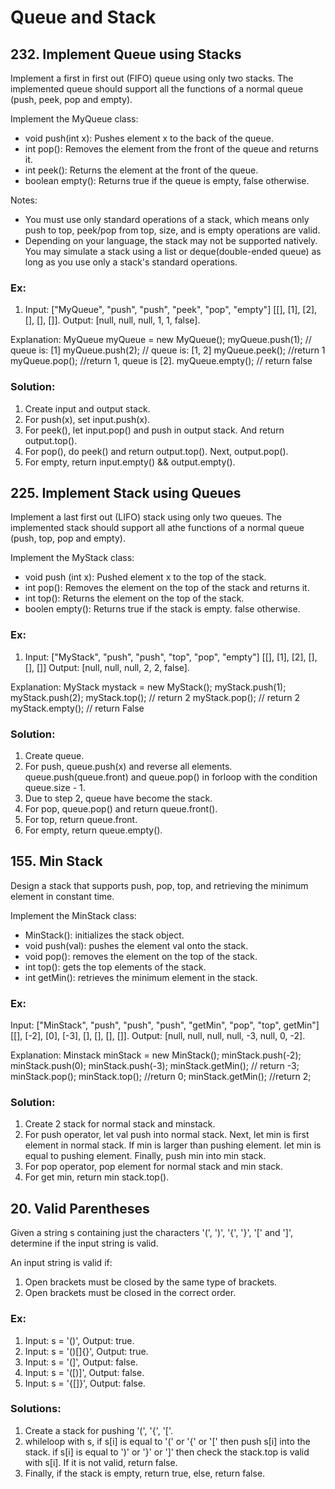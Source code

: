 # Queue and Stack

## 232. Implement Queue using Stacks

Implement a first in first out (FIFO) queue using only two stacks. The
implemented queue should support all the functions of a normal queue (push,
peek, pop and empty).

Implement the MyQueue class:
- void push(int x): Pushes element x to the back of the queue.
- int pop(): Removes the element from the front of the queue and returns it.
- int peek(): Returns the element at the front of the queue.
- boolean empty(): Returns true if the queue is empty, false otherwise.

Notes:
- You must use only standard operations of a stack, which means only push to
  top, peek/pop from top, size, and is empty operations are valid.
- Depending on your language, the stack may not be supported natively. You may
  simulate a stack using a list or deque(double-ended queue) as long as you use
  only a stack's standard operations.

### Ex:

1. Input: ["MyQueue", "push", "push", "peek", "pop", "empty"]
   [[], [1], [2], [], [], []].
   Output: [null, null, null, 1, 1, false].

Explanation:
MyQueue myQueue = new MyQueue();
myQueue.push(1); // queue is: [1]
myQueue.push(2); // queue is: [1, 2]
myQueue.peek(); //return 1
myQueue.pop(); //return 1, queue is [2].
myQueue.empty(); // return false

### Solution:
1. Create input and output stack.
2. For push(x), set input.push(x).
3. For peek(), let input.pop() and push in output stack.
   And return output.top(). 
4. For pop(), do peek() and return output.top(). Next, output.pop().
5. For empty, return input.empty() && output.empty().

## 225. Implement Stack using Queues

Implement a last first out (LIFO) stack using only two queues. The implemented
stack should support all athe functions of a normal queue (push, top, pop and
empty).

Implement the MyStack class:

- void push (int x): Pushed element x to the top of the stack.
- int pop(): Removes the element on the top of the stack and returns it.
- int top(): Returns the element on the top of the stack.
- boolen empty(): Returns true if the stack is empty. false otherwise.

### Ex:

1. Input: ["MyStack", "push", "push", "top", "pop", "empty"]
   [[], [1], [2], [], [], []]
   Output: [null, null, null, 2, 2, false].

Explanation:
MyStack mystack = new MyStack();
myStack.push(1);
myStack.push(2);
myStack.top(); // return 2
myStack.pop(); // return 2
myStack.empty(); // return False

### Solution:

1. Create queue.
2. For push, queue.push(x) and reverse all elements. queue.push(queue.front) 
   and queue.pop() in forloop with the condition queue.size - 1.
3. Due to step 2, queue have become the stack.
4. For pop, queue.pop() and return queue.front().
5. For top, return queue.front.
6. For empty, return queue.empty().

## 155. Min Stack

Design a stack that supports push, pop, top, and retrieving the minimum element
in constant time.

Implement the MinStack class:
- MinStack(): initializes the stack object.
- void push(val): pushes the element val onto the stack.
- void pop(): removes the element on the top of the stack.
- int top(): gets the top elements of the stack.
- int getMin(): retrieves the minimum element in the stack.

### Ex:

Input: ["MinStack", "push", "push", "push", "getMin", "pop", "top", getMin"]
       [[], [-2], [0], [-3], [], [], [], []].
Output: [null, null, null, null, -3, null, 0, -2].

Explanation:
Minstack minStack = new MinStack();
minStack.push(-2);
minStack.push(0);
minStack.push(-3);
minStack.getMin(); // return -3;
minStack.pop();
minStack.top(); //return 0;
minStack.getMin(); //return 2;

### Solution:

1. Create 2 stack for normal stack and minstack.
2. For push operator, let val push into normal stack. Next, let min is first
   element in normal stack. If min is larger than pushing element. let min is 
   equal to pushing element. Finally, push min into min stack.
3. For pop operator, pop element for normal stack and min stack.
4. For get min, return min stack.top().

## 20. Valid Parentheses

Given a string s containing just the characters '(', ')', '{', '}', '[' and 
']', determine if the input string is valid.

An input string is valid if:
1. Open brackets must be closed by the same type of brackets.
2. Open brackets must be closed in the correct order.

### Ex:

1. Input: s = '()', Output: true.
2. Input: s = '()[]{}', Output: true.
3. Input: s = '(]', Output: false.
4. Input: s = '([)]', Output: false.
5. Input: s = '{[]}', Output: false.

### Solutions:

1. Create a stack for pushing '(', '{', '['.
2. whileloop with s, if s[i] is equal to '(' or '{' or '[' then push s[i] into 
   the stack. if s[i] is equal to ')' or '}' or ']' then check the stack.top is
   valid with s[i]. If it is not valid, return false.
3. Finally, if the stack is empty, return true, else, return false.
